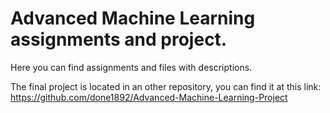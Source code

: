 # Advanced Machine Learning assignments and project.


Here you can find assignments and files with descriptions.

The final project is located in an other repository, you can find it at this link:
https://github.com/done1892/Advanced-Machine-Learning-Project
